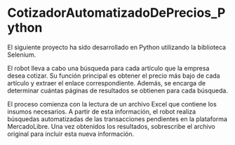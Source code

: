 # CotizadorAutomatizadoDePrecios_Python


El siguiente proyecto ha sido desarrollado en Python utilizando la biblioteca Selenium.

El robot lleva a cabo una búsqueda para cada artículo que la empresa desea cotizar. Su función principal es obtener el precio más bajo de cada artículo y extraer el enlace correspondiente. Además, se encarga de determinar cuántas páginas de resultados se obtienen para cada búsqueda.

El proceso comienza con la lectura de un archivo Excel que contiene los insumos necesarios. A partir de esta información, el robot realiza búsquedas automatizadas de las transacciones pendientes en la plataforma MercadoLibre. Una vez obtenidos los resultados, sobrescribe el archivo original para incluir esta nueva información.
